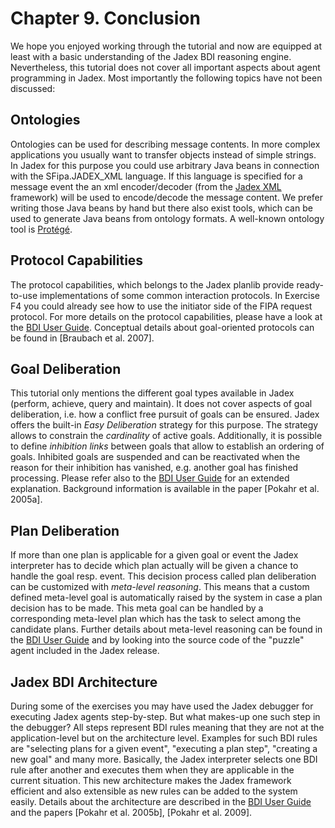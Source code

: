 <span>Chapter 9. Conclusion</span> 
==================================

We hope you enjoyed working through the tutorial and now are equipped at least with a basic understanding of the Jadex BDI reasoning engine. Nevertheless, this tutorial does not cover all important aspects about agent programming in Jadex. Most importantly the following topics have not been discussed:

<span>Ontologies</span> 
-----------------------

Ontologies can be used for describing message contents. In more complex applications you usually want to transfer objects instead of simple strings. In Jadex for this purpose you could use arbitrary Java beans in connection with the SFipa.JADEX\_XML language. If this language is specified for a message event the an xml encoder/decoder (from the <span class="wikiexternallink">[Jadex XML](http://jadex-xml.informatik.uni-hamburg.de)</span> framework) will be used to encode/decode the message content. We prefer writing those Java beans by hand but there also exist tools, which can be used to generate Java beans from ontology formats. A well-known ontology tool is <span class="wikiexternallink">[Protégé](http://protege.stanford.edu/)</span>. 

<span>Protocol Capabilities</span> 
----------------------------------

The protocol capabilities, which belongs to the Jadex planlib provide ready-to-use implementations of some common interaction protocols. In Exercise F4 you could already see how to use the initiator side of the FIPA request protocol. For more details on the protocol capabilities, please have a look at the <span class="wikiexternallink">[BDI User Guide](../BDI%20User%20Guide/01%20Introduction)</span>. Conceptual details about goal-oriented protocols can be found in \[Braubach et al. 2007\].

<span>Goal Deliberation</span> 
------------------------------

This tutorial only mentions the different goal types available in Jadex (perform, achieve, query and maintain). It does not cover aspects of goal deliberation, i.e. how a conflict free pursuit of goals can be ensured. Jadex offers the built-in *Easy Deliberation* strategy for this purpose. The strategy allows to constrain the *cardinality* of active goals. Additionally, it is possible to define *inhibition links* between goals that allow to establish an ordering of goals. Inhibited goals are suspended and can be reactivated when the reason for their inhibition has vanished, e.g. another goal has finished processing. Please refer also to the <span class="wikiexternallink">[BDI User Guide](../BDI%20User%20Guide/01%20Introduction)</span> for an extended explanation. Background information is available in the paper \[Pokahr et al. 2005a\]. 

<span>Plan Deliberation</span> 
------------------------------

If more than one plan is applicable for a given goal or event the Jadex interpreter has to decide which plan actually will be given a chance to handle the goal resp. event. This decision process called plan deliberation can be customized with *meta-level reasoning*. This means that a custom defined meta-level goal is automatically raised by the system in case a plan decision has to be made. This meta goal can be handled by a corresponding meta-level plan which has the task to select among the candidate plans. Further details about meta-level reasoning can be found in the <span class="wikiexternallink">[BDI User Guide](../BDI%20User%20Guide/01%20Introduction)</span> and by looking into the source code of the "puzzle" agent included in the Jadex release. 

<span>Jadex BDI Architecture</span> 
-----------------------------------

During some of the exercises you may have used the Jadex debugger for executing Jadex agents step-by-step. But what makes-up one such step in the debugger? All steps represent BDI rules meaning that they are not at the application-level but on the architecture level. Examples for such BDI rules are "selecting plans for a given event", "executing a plan step", "creating a new goal" and many more. Basically, the Jadex interpreter selects one BDI rule after another and executes them when they are applicable in the current situation. This new architecture makes the Jadex framework efficient and also extensible as new rules can be added to the system easily. Details about the architecture are described in the <span class="wikiexternallink">[BDI User Guide](../BDI%20User%20Guide/01%20Introduction)</span> and the papers \[Pokahr et al. 2005b\], \[Pokahr et al. 2009\].
